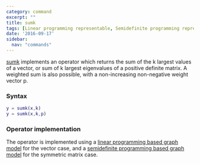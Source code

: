 ```yaml
---
category: command
excerpt: ""
title: sumk
tags: [Linear programming representable, Semidefinite programming representable]
date: '2016-09-17'
sidebar:
  nav: "commands"
---
```


[sumk](/command/sumk) implements an operator which returns the sum of the k largest values of a vector, or sum of k largest eigenvalues of a positive definite matrix. A weighted sum is also possible, with a non-increasing non-negative weight vector p.

### Syntax

````matlab
y = sumk(x,k)
y = sumk(x,k,p)
````

### Operator implementation

The operator is implemented using a [linear programming based graph model](/tutorial/nonlinearoperatorsgraphs) for the vector case, and a [semidefinite programming based graph model](/tutorial/nonlinearoperatorsgraphs) for the symmetric matrix case.
